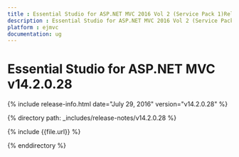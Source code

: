 ```yaml
---
title : Essential Studio for ASP.NET MVC 2016 Vol 2 (Service Pack 1)Release Notes
description : Essential Studio for ASP.NET MVC 2016 Vol 2 (Service Pack 1)Release Notes
platform : ejmvc
documentation: ug
---
```


# Essential Studio for ASP.NET MVC v14.2.0.28

{% include release-info.html date="July 29, 2016" version="v14.2.0.28" %} 

{% directory path: _includes/release-notes/v14.2.0.28 %}

{% include {{file.url}} %}

{% enddirectory %}